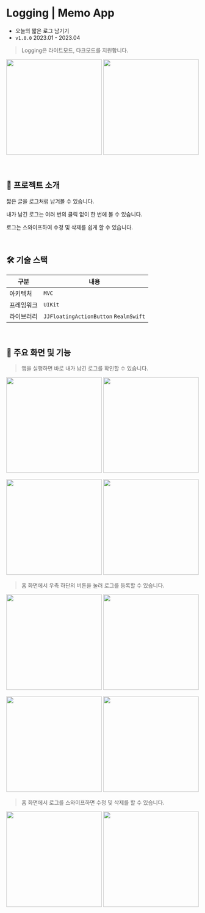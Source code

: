 # Logging | Memo App
- 오늘의 짧은 로그 남기기
- `v1.0.0` 2023.01 - 2023.04

> Logging은 라이트모드, 다크모드를 지원합니다.

<img src="https://user-images.githubusercontent.com/68881093/233760226-e6314c23-9c5d-4bad-b81c-6078b6335f3f.png" width="250px"> <img src="https://user-images.githubusercontent.com/68881093/233760217-b2d6ff1d-34e6-428a-b6e1-ff4bdf36434a.png" width="250px">

<br>

## 📝 프로젝트 소개
짧은 글을 로그처럼 남겨볼 수 있습니다.

내가 남긴 로그는 여러 번의 클릭 없이 한 번에 볼 수 있습니다.

로그는 스와이프하여 수정 및 삭제를 쉽게 할 수 있습니다.

<br>

## 🛠️ 기술 스택

|구분|내용|
|---|---|
|아키텍처|`MVC`|
|프레임워크|`UIKit`|
|라이브러리|`JJFloatingActionButton` `RealmSwift`|

<br>

## 📱 주요 화면 및 기능
> 앱을 실행하면 바로 내가 남긴 로그를 확인할 수 있습니다.

<img src="https://user-images.githubusercontent.com/68881093/233760234-cda904b4-8fe0-48d8-8844-7d7be83d5258.png" width="250px"> <img src="https://user-images.githubusercontent.com/68881093/233760229-a84330d8-cc27-4b73-8c93-ed2711f6f050.png" width="250px">

<img src="https://user-images.githubusercontent.com/68881093/233761231-fa8727ca-016e-4e7d-ba69-a219ae38a6bb.png" width="250px"> <img src="https://user-images.githubusercontent.com/68881093/233761230-4979cb93-f3eb-4f78-8452-9b084ee7b5d6.png" width="250px">

> 홈 화면에서 우측 하단의 버튼을 눌러 로그를 등록할 수 있습니다.

<img src="https://user-images.githubusercontent.com/68881093/233760240-2f36dac4-141a-4401-972d-ad994a7cd5d8.png" width="250px"> <img src="https://user-images.githubusercontent.com/68881093/233760237-897ea269-a79d-4fe6-b723-24af5bed5f68.png" width="250px">

<img src="https://user-images.githubusercontent.com/68881093/233760244-c147e85d-5a49-48b3-9bc1-d720518f7b7f.png" width="250px"> <img src="https://user-images.githubusercontent.com/68881093/233760242-74d9c095-2806-4245-813f-c779382d4566.png" width="250px">

> 홈 화면에서 로그를 스와이프하면 수정 및 삭제를 할 수 있습니다.

<img src="https://user-images.githubusercontent.com/68881093/233760250-c39ae126-3441-422e-9e26-974971ce15bb.png" width="250px"> <img src="https://user-images.githubusercontent.com/68881093/233760247-2f8526a3-d3bd-4d39-813f-cde92334a493.png" width="250px">

